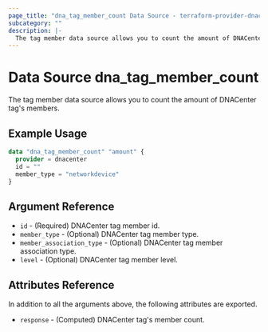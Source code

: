 ```yaml
---
page_title: "dna_tag_member_count Data Source - terraform-provider-dnacenter"
subcategory: ""
description: |-
  The tag member data source allows you to count the amount of DNACenter tag's members.
---
```


# Data Source dna_tag_member_count

The tag member data source allows you to count the amount of DNACenter tag's members.

## Example Usage

```terraform
data "dna_tag_member_count" "amount" {
  provider = dnacenter
  id = ""
  member_type = "networkdevice"
}
```

## Argument Reference

- `id` - (Required) DNACenter tag member id.
- `member_type` - (Optional) DNACenter tag member type.
- `member_association_type` - (Optional) DNACenter tag member association type.
- `level` - (Optional) DNACenter tag member level.

## Attributes Reference

In addition to all the arguments above, the following attributes are exported.

- `response` - (Computed) DNACenter tag's member count.
